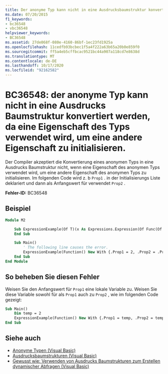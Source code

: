 ```yaml
---
title: Der anonyme Typ kann nicht in eine Ausdrucksbaumstruktur konvertiert werden, weil eine Eigenschaft des Typs für das Initialisieren einer anderen Eigenschaft verwendet wird.
ms.date: 07/20/2015
f1_keywords:
- bc36548
- vbc36548
helpviewer_keywords:
- BC36548
ms.assetid: 27de068f-080e-4160-86bf-1ec23fd1925a
ms.openlocfilehash: 11cedfb93bcbec1f5a4f222a63b65a20b0e859f0
ms.sourcegitcommit: ff5a4eb5cffbcac9521bc44a907a118cd7e8638d
ms.translationtype: MT
ms.contentlocale: de-DE
ms.lasthandoff: 10/17/2020
ms.locfileid: "92162582"
---
```

# <a name="bc36548-cannot-convert-anonymous-type-to-an-expression-tree-because-a-property-of-the-type-is-used-to-initialize-another-property"></a>BC36548: der anonyme Typ kann nicht in eine Ausdrucks Baumstruktur konvertiert werden, da eine Eigenschaft des Typs verwendet wird, um eine andere Eigenschaft zu initialisieren.

Der Compiler akzeptiert die Konvertierung eines anonymen Typs in eine Ausdrucks Baumstruktur nicht, wenn eine Eigenschaft des anonymen Typs verwendet wird, um eine andere Eigenschaft des anonymen Typs zu initialisieren. Im folgenden Code wird z. b `Prop1` . in der Initialisierungs Liste deklariert und dann als Anfangswert für verwendet `Prop2` .

**Fehler-ID:** BC36548

## <a name="example"></a>Beispiel

```vb
Module M2

    Sub ExpressionExample(Of T)(x As Expressions.Expression(Of Func(Of T)))
    End Sub

    Sub Main()
        ' The following line causes the error.
        ExpressionExample(Function() New With {.Prop1 = 2, .Prop2 = .Prop1})
    End Sub
End Module
```

## <a name="to-correct-this-error"></a>So beheben Sie diesen Fehler

Weisen Sie den Anfangswert für `Prop1` eine lokale Variable zu. Weisen Sie diese Variable sowohl für als `Prop1` auch zu `Prop2` , wie im folgenden Code gezeigt:

```vb
Sub Main()
    Dim temp = 2
    ExpressionExample(Function() New With {.Prop1 = temp, .Prop2 = temp})
End Sub
```

## <a name="see-also"></a>Siehe auch

- [Anonyme Typen (Visual Basic)](../../programming-guide/language-features/objects-and-classes/anonymous-types.md)
- [Ausdrucksbaumstrukturen (Visual Basic)](../../programming-guide/concepts/expression-trees/index.md)
- [Gewusst wie: Verwenden von Ausdrucks Baumstrukturen zum Erstellen dynamischer Abfragen (Visual Basic)](../../programming-guide/concepts/expression-trees/how-to-use-expression-trees-to-build-dynamic-queries.md)

